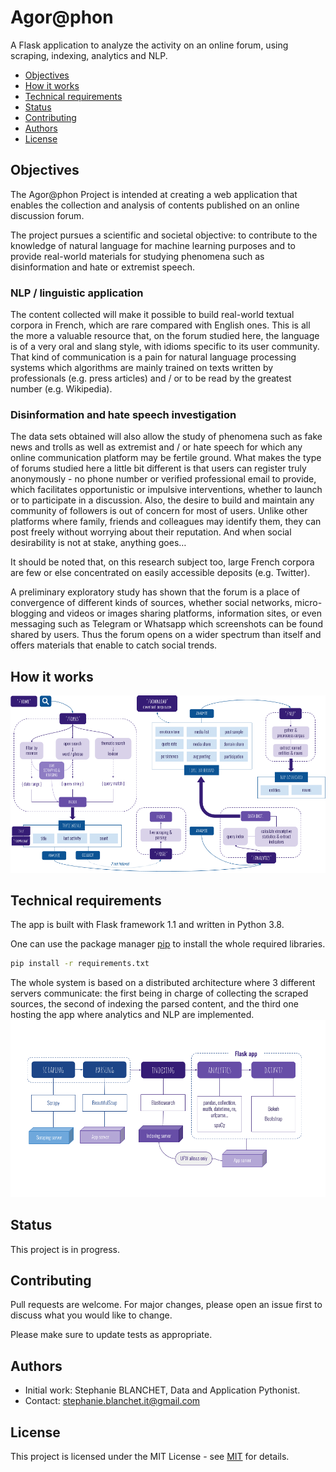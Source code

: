 # Agor@phon
A Flask application to analyze the activity on an online forum, using scraping, indexing, analytics and NLP.

* [Objectives](#objectives)
* [How it works](#how-it-works)
* [Technical requirements](#technical-requirements)
* [Status](#status)
* [Contributing](#contributing)
* [Authors](#authors)
* [License](#license) 


## Objectives

The Agor@phon Project is intended at creating a web application that enables the collection and analysis of contents published on an online discussion forum. 

The project pursues a scientific and societal objective: to contribute to the knowledge of natural language for machine learning purposes and to provide real-world materials for studying phenomena such as disinformation and hate or extremist speech.

### NLP / linguistic application

The content collected will make it possible to build real-world textual corpora in French, which are rare compared with English ones. This is all the more a valuable resource that, on the forum studied here, the language is of a very oral and slang style, with idioms specific to its user community. That kind of communication is a pain for natural language processing systems which algorithms are mainly trained on texts written by professionals (e.g. press articles) and / or to be read by the greatest number (e.g. Wikipedia).

### Disinformation and hate speech investigation

The data sets obtained will also allow the study of phenomena such as fake news and trolls as well as extremist and / or hate speech for which any online communication platform may be fertile ground. What makes the type of forums studied here a little bit different is that users can register truly anonymously - no phone number or verified professional email to provide, which facilitates opportunistic or impulsive interventions, whether to launch or to participate in a discussion. Also, the desire to build and maintain any community of followers is out of concern for most of users. Unlike other platforms where family, friends and colleagues may identify them, they can post freely without worrying about their reputation. And when social desirability is not at stake, anything goes…

It should be noted that, on this research subject too, large French corpora are few or else concentrated on easily accessible deposits (e.g. Twitter).

A preliminary exploratory study has shown that the forum is a place of convergence of different kinds of sources, whether social networks, micro-blogging and videos or images sharing platforms, information sites, or even messaging such as Telegram or Whatsapp which screenshots can be found shared by users. Thus the forum opens on a wider spectrum than itself and offers materials that enable to catch social trends.


## How it works

<img src="agoraphon_functional_view.png">


## Technical requirements

The app is built with Flask framework 1.1 and written in Python 3.8.

One can use the package manager [pip](https://pip.pypa.io/en/stable/) to install the whole required libraries.

```bash
pip install -r requirements.txt
```

The whole system is based on a distributed architecture where 3 different servers communicate: the first being in charge of collecting the scraped sources, the second of indexing the parsed content, and the third one hosting the app where analytics and NLP are implemented.
<img src="agoraphon_architecture.png">
## Status

This project is in progress.


## Contributing

Pull requests are welcome. For major changes, please open an issue first to discuss what you would like to change.

Please make sure to update tests as appropriate.


## Authors

- Initial work: Stephanie BLANCHET, Data and Application Pythonist.
- Contact: stephanie.blanchet.it@gmail.com


## License

This project is licensed under the MIT License - see [MIT](https://choosealicense.com/licenses/mit/) for details.
